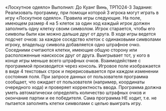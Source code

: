  «Лоскутное одеяло»
 Выполнил: До Куанг Винь, ТРПО24-3
 Задание:
 Реализовать программу, при помощи которой 3 игрока могут играть в игру «Лоскутное 
одеяло». Правила игры следующие. На поле, имеющем размер 4 на 5 клеток за один ход 
каждый игрок должен заполнить одну клетку своим символом. Игрок старается, чтобы 
его символы были как можно дальше друг от друга. В ходе игры ведется подсчет очков: 
за каждое соседство клеток с одинаковыми символами игроку, владельцу символа 
добавляется одно штрафное очко. Соседними считаются клетки, имеющие общую 
сторону или расположенные наискосок друг от друга. Выигрывает тот, у кого в конце 
игры меньше всего штрафных очков.
Взаимодействие с программой производится через консоль. Игровое поле изображается 
в виде 4 текстовых строк и перерисовывается при каждом изменении состояния поля. 
При запросе данных от пользователя программа сообщает, что ожидает от пользователя 
(например, координаты очередного хода) и проверяет корректность ввода. Программа 
должна уметь автоматически определять количество штрафных очков и окончание 
партии и ее победителя.
Сама программа НЕ ходит, т.е. не пытается заполнять клетки символами с целью 
выиграть игру.
 

